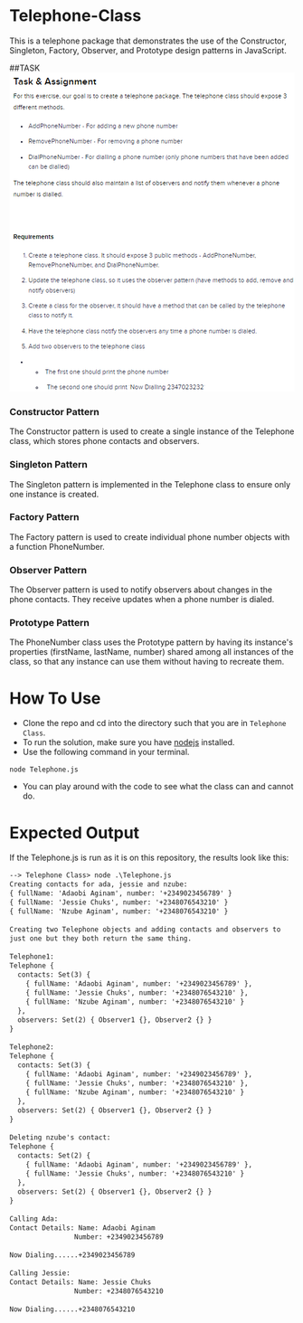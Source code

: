 # Telephone-Class
This is a telephone package that demonstrates the use of the Constructor, Singleton, Factory, Observer, and Prototype design patterns in JavaScript.

##TASK
![Week 8 Task](https://github.com/Adaobi-Chuks/Telephone-Class/blob/285240dd9d9fbb7b9bcf720c23f6b29a19b4fac9/TASK.png)

### Constructor Pattern
The Constructor pattern is used to create a single instance of the Telephone class, which stores phone contacts and observers.

### Singleton Pattern
The Singleton pattern is implemented in the Telephone class to ensure only one instance is created.

### Factory Pattern
The Factory pattern is used to create individual phone number objects with a function PhoneNumber.

### Observer Pattern
The Observer pattern is used to notify observers about changes in the phone contacts. They receive updates when a phone number is dialed.

### Prototype Pattern
The PhoneNumber class uses the Prototype pattern by having its instance's properties (firstName, lastName, number) shared among all instances of the class, so that any instance can use them without having to recreate them.

# How To Use
- Clone the repo and cd into the directory such that you are in `Telephone Class`.
- To run the solution, make sure you have [nodejs](https://nodejs.org/) installed.
- Use the following command in your terminal.
```
node Telephone.js
```
- You can play around with the code to see what the class can and cannot do.

# Expected Output
If the Telephone.js is run as it is on this repository, the results look like this:
```
--> Telephone Class> node .\Telephone.js
Creating contacts for ada, jessie and nzube:
{ fullName: 'Adaobi Aginam', number: '+2349023456789' }
{ fullName: 'Jessie Chuks', number: '+2348076543210' }
{ fullName: 'Nzube Aginam', number: '+2348076543210' }

Creating two Telephone objects and adding contacts and observers to just one but they both return the same thing.

Telephone1:
Telephone {
  contacts: Set(3) {
    { fullName: 'Adaobi Aginam', number: '+2349023456789' },
    { fullName: 'Jessie Chuks', number: '+2348076543210' },
    { fullName: 'Nzube Aginam', number: '+2348076543210' }
  },
  observers: Set(2) { Observer1 {}, Observer2 {} }
}

Telephone2:
Telephone {
  contacts: Set(3) {
    { fullName: 'Adaobi Aginam', number: '+2349023456789' },
    { fullName: 'Jessie Chuks', number: '+2348076543210' },
    { fullName: 'Nzube Aginam', number: '+2348076543210' }
  },
  observers: Set(2) { Observer1 {}, Observer2 {} }
}

Deleting nzube's contact:
Telephone {
  contacts: Set(2) {
    { fullName: 'Adaobi Aginam', number: '+2349023456789' },
    { fullName: 'Jessie Chuks', number: '+2348076543210' }
  },
  observers: Set(2) { Observer1 {}, Observer2 {} }
}

Calling Ada:
Contact Details: Name: Adaobi Aginam
                Number: +2349023456789

Now Dialing......+2349023456789

Calling Jessie:
Contact Details: Name: Jessie Chuks
                Number: +2348076543210

Now Dialing......+2348076543210
```